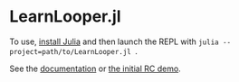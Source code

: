 # LearnLooper.jl

To use, [install Julia](https://julialang.org/downloads/#install_julia) and then launch the REPL with `julia --project=path/to/LearnLooper.jl `. 

See the [documentation](TODO) or [the initial RC demo](../demos/2024-02-22).
